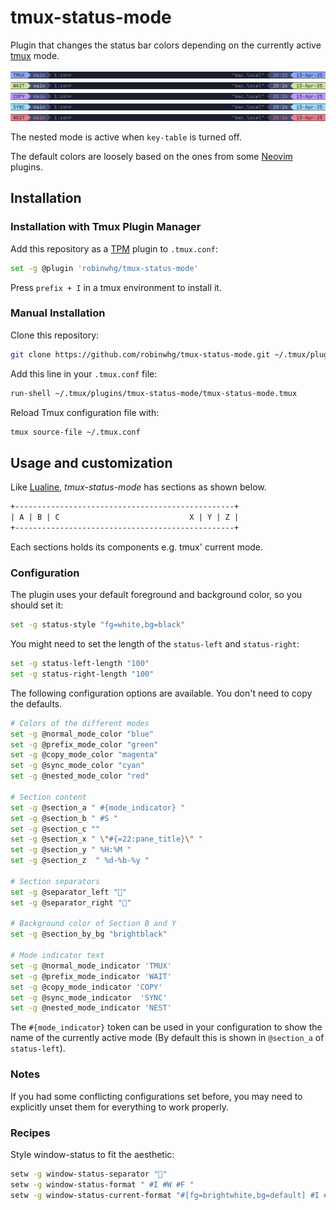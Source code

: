 # tmux-status-mode

Plugin that changes the status bar colors depending on the currently active [tmux](https://github.com/tmux/tmux) mode.

![normal_mode](screenshots/normal_mode.png)
![prefix_mode](screenshots/prefix_mode.png)
![copy_mode](screenshots/copy_mode.png)
![sync_mode](screenshots/sync_mode.png)
![nested_mode](screenshots/nested_mode.png)

The nested mode is active when `key-table` is turned off.

The default colors are loosely based on the ones from some [Neovim](https://github.com/neovim/neovim) plugins.

## Installation

### Installation with Tmux Plugin Manager

Add this repository as a [TPM](https://github.com/tmux-plugins/tpm) plugin to `.tmux.conf`:

```bash
set -g @plugin 'robinwhg/tmux-status-mode'
```

Press `prefix + I` in a tmux environment to install it.

### Manual Installation

Clone this repository:

```bash
git clone https://github.com/robinwhg/tmux-status-mode.git ~/.tmux/plugins/tmux-status-mode
```

Add this line in your `.tmux.conf` file:

```bash
run-shell ~/.tmux/plugins/tmux-status-mode/tmux-status-mode.tmux
```

Reload Tmux configuration file with:

```bash
tmux source-file ~/.tmux.conf
```

## Usage and customization

Like [Lualine](https://github.com/nvim-lualine/lualine.nvim), _tmux-status-mode_ has sections as shown below.

```txt
+-------------------------------------------------+
| A | B | C                             X | Y | Z |
+-------------------------------------------------+
```

Each sections holds its components e.g. tmux' current mode.

### Configuration

The plugin uses your default foreground and background color, so you should set it:

```bash
set -g status-style "fg=white,bg=black"
```

You might need to set the length of the `status-left` and `status-right`:

```bash
set -g status-left-length "100"
set -g status-right-length "100"
```

The following configuration options are available. You don't need to copy the defaults.

```bash
# Colors of the different modes
set -g @normal_mode_color "blue"
set -g @prefix_mode_color "green"
set -g @copy_mode_color "magenta"
set -g @sync_mode_color "cyan"
set -g @nested_mode_color "red"

# Section content
set -g @section_a " #{mode_indicator} "
set -g @section_b " #S "
set -g @section_c ""
set -g @section_x " \"#{=22:pane_title}\" "
set -g @section_y " %H:%M "
set -g @section_z  " %d-%b-%y "

# Section separators
set -g @separator_left ""
set -g @separator_right ""

# Background color of Section B and Y
set -g @section_by_bg "brightblack"

# Mode indicator text
set -g @normal_mode_indicator 'TMUX'
set -g @prefix_mode_indicator 'WAIT'
set -g @copy_mode_indicator 'COPY'
set -g @sync_mode_indicator  'SYNC'
set -g @nested_mode_indicator 'NEST'
```

The `#{mode_indicator}` token can be used in your configuration to show the name of the currently active mode (By default this is shown in `@section_a` of `status-left`).

### Notes

If you had some conflicting configurations set before, you may need to explicitly unset them for everything to work properly.

### Recipes

Style window-status to fit the aesthetic:

```bash
setw -g window-status-separator ""
setw -g window-status-format " #I #W #F "
setw -g window-status-current-format "#[fg=brightwhite,bg=default] #I #W #F "
```
